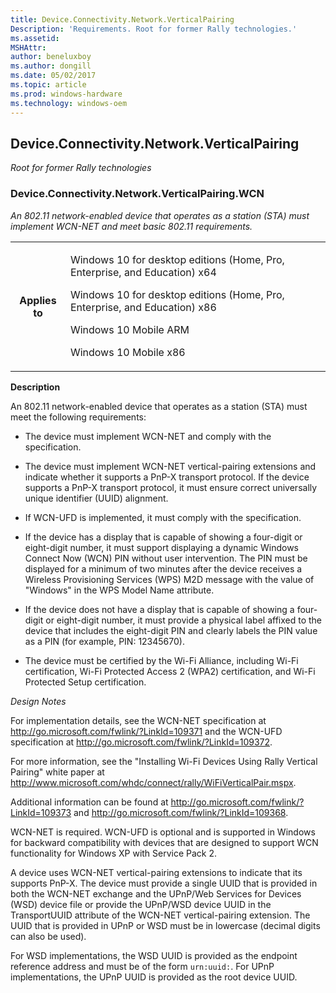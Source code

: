 ```yaml
---
title: Device.Connectivity.Network.VerticalPairing
Description: 'Requirements. Root for former Rally technologies.'
ms.assetid: 
MSHAttr: 
author: beneluxboy
ms.author: dongill
ms.date: 05/02/2017
ms.topic: article
ms.prod: windows-hardware
ms.technology: windows-oem
---
```


<!--
# Device.Connectivity.Network.VerticalPairing

 - [Device.Connectivity.Network.VerticalPairing](#device.connectivity.network.verticalpairing)
-->

<a name="device.connectivity.network.verticalpairing"></a>
## Device.Connectivity.Network.VerticalPairing

*Root for former Rally technologies*

### Device.Connectivity.Network.VerticalPairing.WCN

*An 802.11 network-enabled device that operates as a station (STA) must implement WCN-NET and meet basic 802.11 requirements.*

<table>
<tr>
<th>Applies to</th>
<td>
<p>Windows 10 for desktop editions (Home, Pro, Enterprise, and Education) x64</p>
<p>Windows 10 for desktop editions (Home, Pro, Enterprise, and Education) x86</p>
<p>Windows 10 Mobile ARM</p>
<p>Windows 10 Mobile x86</p>
</td></tr></table>

**Description**

An 802.11 network-enabled device that operates as a station (STA) must meet the following requirements:

-   The device must implement WCN-NET and comply with the specification.

-   The device must implement WCN-NET vertical-pairing extensions and indicate whether it supports a PnP-X transport protocol. If the device supports a PnP-X transport protocol, it must ensure correct universally unique identifier (UUID) alignment.

-   If WCN-UFD is implemented, it must comply with the specification.

-   If the device has a display that is capable of showing a four-digit or eight-digit number, it must support displaying a dynamic Windows Connect Now (WCN) PIN without user intervention. The PIN must be displayed for a minimum of two minutes after the device receives a Wireless Provisioning Services (WPS) M2D message with the value of "Windows" in the WPS Model Name attribute.

-   If the device does not have a display that is capable of showing a four-digit or eight-digit number, it must provide a physical label affixed to the device that includes the eight-digit PIN and clearly labels the PIN value as a PIN (for example, PIN: 12345670).

-   The device must be certified by the Wi-Fi Alliance, including Wi-Fi certification, Wi-Fi Protected Access 2 (WPA2) certification, and Wi-Fi Protected Setup certification.

*Design Notes*

For implementation details, see the WCN-NET specification at <http://go.microsoft.com/fwlink/?LinkId=109371> and the WCN-UFD specification at <http://go.microsoft.com/fwlink/?LinkId=109372>.

For more information, see the "Installing Wi-Fi Devices Using Rally Vertical Pairing" white paper at <http://www.microsoft.com/whdc/connect/rally/WiFiVerticalPair.mspx>.

Additional information can be found at <http://go.microsoft.com/fwlink/?LinkId=109373> and <http://go.microsoft.com/fwlink/?LinkId=109368>.

WCN-NET is required. WCN-UFD is optional and is supported in Windows for backward compatibility with devices that are designed to support WCN functionality for Windows XP with Service Pack 2.

A device uses WCN-NET vertical-pairing extensions to indicate that its supports PnP-X. The device must provide a single UUID that is provided in both the WCN-NET exchange and the UPnP/Web Services for Devices (WSD) device file or provide the UPnP/WSD device UUID in the TransportUUID attribute of the WCN-NET vertical-pairing extension. The UUID that is provided in UPnP or WSD must be in lowercase (decimal digits can also be used).

For WSD implementations, the WSD UUID is provided as the endpoint reference address and must be of the form <code>urn:uuid:</code>. For UPnP implementations, the UPnP UUID is provided as the root device UUID.

